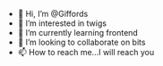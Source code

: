 - 👋 Hi, I’m @Giffords
- 👀 I’m interested in twigs
- 🌱 I’m currently learning frontend
- 💞️ I’m looking to collaborate on bits
- 📫 How to reach me...I will reach you

<!---
Giffords/Giffords is a ✨ special ✨ repository because its `README.md` (this file) appears on your GitHub profile.
You can click the Preview link to take a look at your changes.
--->
